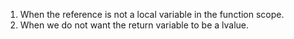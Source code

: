 1. When the reference is not a local variable in the function scope.
2. When we do not want the return variable to be a lvalue.